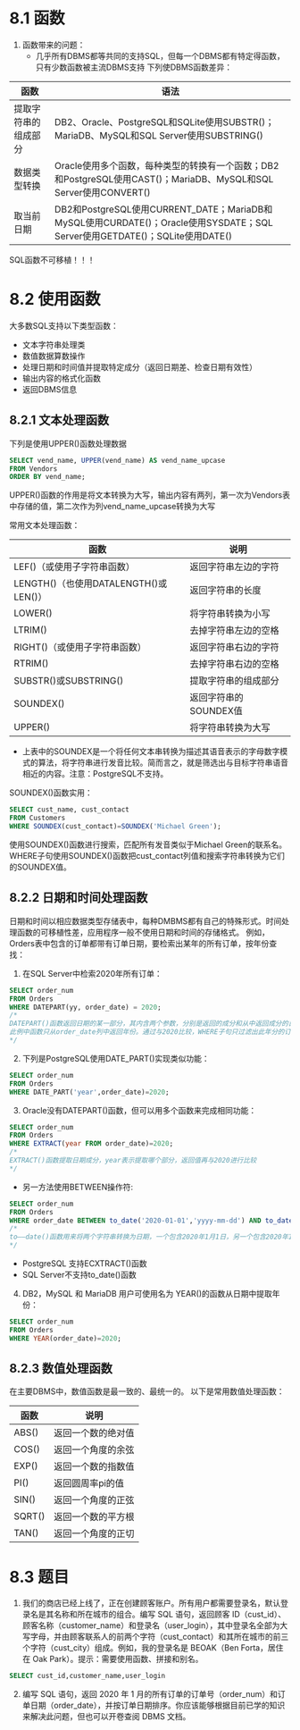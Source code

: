 # 8.1 函数
1. 函数带来的问题：
	- 几乎所有DBMS都等共同的支持SQL，但每一个DBMS都有特定得函数，只有少数函数被主流DBMS支持
下列使DBMS函数差异：

|函数|语法|
|-------------------------|---|
|提取字符串的组成部分|DB2、Oracle、PostgreSQL和SQLite使用SUBSTR()；MariaDB、MySQL和SQL Server使用SUBSTRING()|
|数据类型转换|Oracle使用多个函数，每种类型的转换有一个函数；DB2和PostgreSQL使用CAST()；MariaDB、MySQL和SQL Server使用CONVERT()|
|取当前日期|DB2和PostgreSQL使用CURRENT_DATE；MariaDB和MySQL使用CURDATE()；Oracle使用SYSDATE；SQL Server使用GETDATE()；SQLite使用DATE()|
SQL函数不可移植！！！

# 8.2 使用函数
大多数SQL支持以下类型函数：
- 文本字符串处理类
- 数值数据算数操作
- 处理日期和时间值并提取特定成分（返回日期差、检查日期有效性）
- 输出内容的格式化函数
- 返回DBMS信息

## 8.2.1 文本处理函数
下列是使用UPPER()函数处理数据
```sql
SELECT vend_name, UPPER(vend_name) AS vend_name_upcase
FROM Vendors
ORDER BY vend_name;
```
UPPER()函数的作用是将文本转换为大写，输出内容有两列，第一次为Vendors表中存储的值，第二次作为列vend_name_upcase转换为大写

常用文本处理函数：

|函数|说明|
|---|---|
|LEF()（或使用子字符串函数）|返回字符串左边的字符|
|LENGTH()（也使用DATALENGTH()或LEN()）|返回字符串的长度|
|LOWER()|将字符串转换为小写|
|LTRIM()|去掉字符串左边的空格|
|RIGHT()（或使用子字符串函数）|返回字符串右边的字符|
|RTRIM()|去掉字符串右边的空格|
|SUBSTR()或SUBSTRING()|提取字符串的组成部分|
|SOUNDEX()|返回字符串的SOUNDEX值|
|UPPER()|将字符串转换为大写|

- 上表中的SOUNDEX是一个将任何文本串转换为描述其语音表示的字母数字模式的算法，将字符串进行发音比较。简而言之，就是筛选出与目标字符串语音相近的内容。注意：PostgreSQL不支持。

SOUNDEX()函数实用：
```sql
SELECT cust_name, cust_contact 
FROM Customers
WHERE SOUNDEX(cust_contact)=SOUNDEX('Michael Green');
```
使用SOUNDEX()函数进行搜索，匹配所有发音类似于Michael Green的联系名。WHERE子句使用SOUNDEX()函数把cust_contact列值和搜索字符串转换为它们的SOUNDEX值。

## 8.2.2 日期和时间处理函数
日期和时间以相应数据类型存储表中，每种DMBMS都有自己的特殊形式。时间处理函数的可移植性差，应用程序一般不使用日期和时间的存储格式。
例如，Orders表中包含的订单都带有订单日期，要检索出某年的所有订单，按年份查找：

1. 在SQL Server中检索2020年所有订单：
```sql
SELECT order_num
FROM Orders
WHERE DATEPART(yy, order_date) = 2020;
/*
DATEPART()函数返回日期的某一部分，其内含两个参数，分别是返回的成分和从中返回成分的日期。
此例中函数只从order_date列中返回年份。通过与2020比较，WHERE子句只过滤出此年分的订单
*/
```

2. 下列是PostgreSQL使用DATE_PART()实现类似功能：
```sql
SELECT order_num
FROM Orders
WHERE DATE_PART('year',order_date)=2020;
```

3. Oracle没有DATEPART()函数，但可以用多个函数来完成相同功能：
```sql
SELECT order_num
FROM Orders
WHERE EXTRACT(year FROM order_date)=2020;
/*
EXTRACT()函数提取日期成分，year表示提取哪个部分，返回值再与2020进行比较
*/
```
- 另一方法使用BETWEEN操作符:
```sql
SELECT order_num
FROM Orders
WHERE order_date BETWEEN to_date('2020-01-01','yyyy-mm-dd') AND to_date('2020-12-31','yyyy-mm-dd');
/*
to——date()函数用来将两个字符串转换为日期，一个包含2020年1月1日，另一个包含2020年12月31日。BETWEEN操作符用来找出两个日期之间的所有订单。
*/
```
- PostgreSQL 支持ECXTRACT()函数
- SQL Server不支持to_date()函数

4. DB2，MySQL 和 MariaDB 用户可使用名为 YEAR()的函数从日期中提取年份：
```sql
SELECT order_num
FROM Orders
WHERE YEAR(order_date)=2020;
```

## 8.2.3 数值处理函数
在主要DBMS中，数值函数是最一致的、最统一的。
以下是常用数值处理函数：

|函数|说明|
|---|---|
|ABS()|返回一个数的绝对值|
|COS()|返回一个角度的余弦|
|EXP()|返回一个数的指数值|
|PI()|返回圆周率pi的值|
|SIN()|返回一个角度的正弦|
|SQRT()|返回一个数的平方根|
|TAN()|返回一个角度的正切|

# 8.3 题目
1. 我们的商店已经上线了，正在创建顾客账户。所有用户都需要登录名，默认登录名是其名称和所在城市的组合。编写 SQL 语句，返回顾客 ID（cust_id）、顾客名称（customer_name）和登录名（user_login），其中登录名全部为大写字母，并由顾客联系人的前两个字符（cust_contact）和其所在城市的前三个字符（cust_city）组成。例如，我的登录名是 BEOAK（Ben Forta，居住在 Oak Park）。提示：需要使用函数、拼接和别名。
```sql
SELECT cust_id,customer_name,user_login
```
2. 编写 SQL 语句，返回 2020 年 1 月的所有订单的订单号（order_num）和订单日期（order_date），并按订单日期排序。你应该能够根据目前已学的知识来解决此问题，但也可以开卷查阅 DBMS 文档。